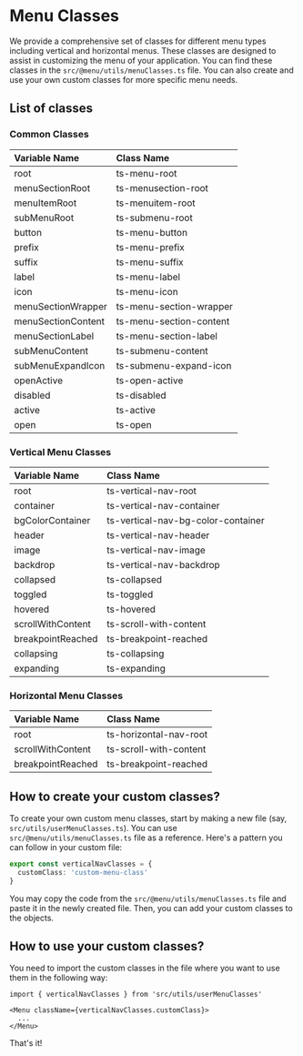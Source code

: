# Menu Classes

We provide a comprehensive set of classes for different menu types including vertical and horizontal menus. These classes are designed to assist in customizing the menu of your application. You can find these classes in the `src/@menu/utils/menuClasses.ts` file. You can also create and use your own custom classes for more specific menu needs.

## List of classes

### Common Classes

| Variable Name      | Class Name              |
| :----------------- | :---------------------- |
| root               | ts-menu-root            |
| menuSectionRoot    | ts-menusection-root     |
| menuItemRoot       | ts-menuitem-root        |
| subMenuRoot        | ts-submenu-root         |
| button             | ts-menu-button          |
| prefix             | ts-menu-prefix          |
| suffix             | ts-menu-suffix          |
| label              | ts-menu-label           |
| icon               | ts-menu-icon            |
| menuSectionWrapper | ts-menu-section-wrapper |
| menuSectionContent | ts-menu-section-content |
| menuSectionLabel   | ts-menu-section-label   |
| subMenuContent     | ts-submenu-content      |
| subMenuExpandIcon  | ts-submenu-expand-icon  |
| openActive         | ts-open-active          |
| disabled           | ts-disabled             |
| active             | ts-active               |
| open               | ts-open                 |

### Vertical Menu Classes

| Variable Name     | Class Name                         |
| :---------------- | :--------------------------------- |
| root              | ts-vertical-nav-root               |
| container         | ts-vertical-nav-container          |
| bgColorContainer  | ts-vertical-nav-bg-color-container |
| header            | ts-vertical-nav-header             |
| image             | ts-vertical-nav-image              |
| backdrop          | ts-vertical-nav-backdrop           |
| collapsed         | ts-collapsed                       |
| toggled           | ts-toggled                         |
| hovered           | ts-hovered                         |
| scrollWithContent | ts-scroll-with-content             |
| breakpointReached | ts-breakpoint-reached              |
| collapsing        | ts-collapsing                      |
| expanding         | ts-expanding                       |

### Horizontal Menu Classes

| Variable Name      | Class Name             |
| :----------------- | :--------------------- |
| root               | ts-horizontal-nav-root |
| scrollWithContent  | ts-scroll-with-content |
| breakpointReached  | ts-breakpoint-reached  |

## How to create your custom classes?

To create your own custom menu classes, start by making a new file (say, `src/utils/userMenuClasses.ts`). You can use `src/@menu/utils/menuClasses.ts` file as a reference. Here's a pattern you can follow in your custom file:

```ts title="src/utils/userMenuClasses.ts"
export const verticalNavClasses = {
  customClass: 'custom-menu-class'
}
```

You may copy the code from the `src/@menu/utils/menuClasses.ts` file and paste it in the newly created file. Then, you can add your custom classes to the objects.

## How to use your custom classes?

You need to import the custom classes in the file where you want to use them in the following way:

```tsx
import { verticalNavClasses } from 'src/utils/userMenuClasses'

<Menu className={verticalNavClasses.customClass}>
  ...
</Menu>
```

That's it!
